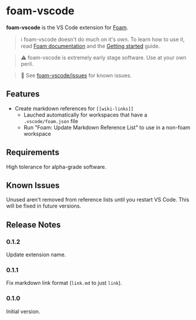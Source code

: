 # foam-vscode

**foam-vscode** is the VS Code extension for [Foam](https://foambubble.github.io/foam). 

> ℹ️ foam-vscode doesn't do much on it's own. To learn how to use it, read [Foam documentation](https://foambubble.github.io/foam) and the [Getting started](https://foambubble.github.io/foam/#getting-started) guide.

> ⚠️ foam-vscode is extremely early stage software. Use at your own peril.

> 👀 See [foam-vscode/issues](https://github.com/foambubble/foam-vscode/issues) for known issues.

## Features

- Create markdown references for `[[wiki-links]]`
  - Lauched automatically for workspaces that have a `.vscode/foam.json` file
  - Run "Foam: Update Markdown Reference List" to use in a non-foam workspace

## Requirements

High tolerance for alpha-grade software.

## Known Issues

Unused aren't removed from reference lists until you restart VS Code. This will be fixed in future versions.

## Release Notes

### 0.1.2

Update extension name.

### 0.1.1

Fix markdown link format (`link.md` to just `link`).

### 0.1.0

Initial version.

